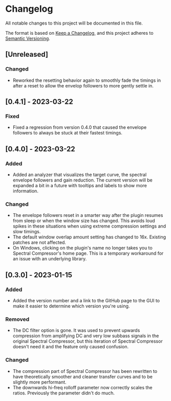 # Changelog

All notable changes to this project will be documented in this file.

The format is based on [Keep a Changelog](https://keepachangelog.com/en/1.0.0/),
and this project adheres to [Semantic
Versioning](https://semver.org/spec/v2.0.0.html).

## [Unreleased]

### Changed

- Reworked the resetting behavior again to smoothly fade the timings in after a
  reset to allow the envelop followers to more gently settle in.

## [0.4.1] - 2023-03-22

### Fixed

- Fixed a regression from version 0.4.0 that caused the envelope followers to
  always be stuck at their fastest timings.

## [0.4.0] - 2023-03-22

### Added

- Added an analyzer that visualizes the target curve, the spectral envelope
  followers and gain reduction. The current version will be expanded a bit in a
  future with tooltips and labels to show more information.

### Changed

- The envelope followers reset in a smarter way after the plugin resumes from
  sleep or when the window size has changed. This avoids loud spikes in these
  situations when using extreme compression settings and slow timings.
- The default window overlap amount setting has changed to 16x. Existing patches
  are not affected.
- On Windows, clicking on the plugin's name no longer takes you to Spectral
  Compressor's home page. This is a temporary workaround for an issue with an
  underlying library.

## [0.3.0] - 2023-01-15

### Added

- Added the version number and a link to the GitHub page to the GUI to make it
  easier to determine which version you're using.

### Removed

- The DC filter option is gone. It was used to prevent upwards compression from
  amplifying DC and very low subbass signals in the original Spectral
  Compressor, but this iteration of Spectral Compressor doesn't need it and the
  feature only caused confusion.

### Changed

- The compression part of Spectral Compressor has been rewritten to have
  theoretically smoother and cleaner transfer curves and to be slightly more
  performant.
- The downwards hi-freq rolloff parameter now correctly scales the ratios.
  Previously the parameter didn't do much.
